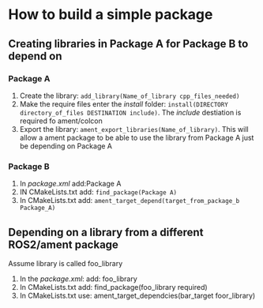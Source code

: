 # How to build a simple package


## Creating libraries in Package A for Package B to depend on
### Package A 
1. Create the library: `add_library(Name_of_library cpp_files_needed)`
2. Make the require files enter the *install* folder: `install(DIRECTORY directory_of_files DESTINATION include)`. The *include* destiation is required fo ament/colcon
3. Export the library: `ament_export_libraries(Name_of_library)`. This will allow a ament package to be able to use the library from Package A just be depending on Package A
   
### Package B
1. In *package.xml* add:<depend>Package A</depend>
2. IN CMakeLists.txt add: `find_package(Package A)`
3. In CMakeLists.txt add: `ament_target_depend(target_from_package_b Package_A)`
## Depending on a library from a different ROS2/ament package
Assume library is called foo_library
1. In the *package.xml*: add: <depend>foo_library</depend>
2. In CMakeLists.txt add: find_package(foo_library required)
3. In CMakeLists.txt use: ament_target_dependcies(bar_target foor_library)

